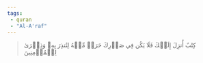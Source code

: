 ```yaml
---
tags: 
 - quran 
 - "Al-A'raf"
---
```


> كِتَٰبٌ أُنزِلَ إِلَيۡكَ فَلَا يَكُن فِي صَدۡرِكَ حَرَجٞ مِّنۡهُ لِتُنذِرَ بِهِۦ وَذِكۡرَىٰ لِلۡمُؤۡمِنِينَ
